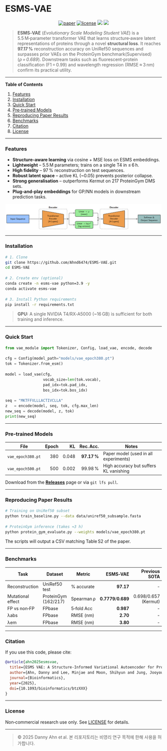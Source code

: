 
# ESMS‑VAE

<p align="center">
  <a href="https://doi.org/10.1093/bioinformatics/btzXXX"><img src="https://img.shields.io/badge/Paper-Bioinformatics(TMD)-green.svg?style=flat-square" alt="paper"></a>
  <a href="https://github.com/Ahnd6474/ESMS-VAE/blob/main/LICENSE"><img src="https://img.shields.io/github/license/Ahnd6474/ESMS-VAE?style=flat-square" alt="license"></a>
  <a href="#"><img src="https://img.shields.io/badge/python-3.9%2B-blue.svg?style=flat-square"></a>
  <a href="#"><img src="https://img.shields.io/badge/PRs-welcome-brightgreen.svg?style=flat-square"></a>
</p>

> **ESMS‑VAE** (*Evolutionary Scale Modeling Student VAE*) is a 5.5 M‑parameter transformer VAE that learns structure‑aware latent representations of proteins through a novel **structural loss**.  It reaches **97.17 %** reconstruction accuracy on UniRef50 sequences and surpasses prior VAEs on the ProteinGym benchmark(Supervised) (*ρ = 0.689*).  Downstream tasks such as fluorescent‑protein classification (F1 = 0.99) and wavelength regression (RMSE ≈ 3 nm) confirm its practical utility.

---

**Table of Contents**

1. [Features](#features)
2. [Installation](#installation)
3. [Quick Start](#quick-start)
4. [Pre‑trained Models](#pre-trained-models)
5. [Reproducing Paper Results](#reproducing-paper-results)
6. [Benchmarks](#benchmarks)
7. [Citation](#citation)
8. [License](#license)

---

### Features

* **Structure‑aware learning** via cosine + MSE loss on ESMS embeddings.  
* **Lightweight** – 5.5 M parameters; trains on a single T4 in ≤ 6 h.  
* **High fidelity** – 97 % reconstruction on test sequences.  
* **Robust latent space** – active KL (~0.05) prevents posterior collapse.  
* **Strong generalisation** – outperforms Kermut on 217 ProteinGym DMS sets.  
* **Plug‑and‑play embeddings** for GP/NN models in downstream prediction tasks.

![Architecture Diagram](img/struct.png)

---

### Installation

```bash
# 1. Clone
git clone https://github.com/Ahnd6474/ESMS-VAE.git
cd ESMS-VAE

# 2. Create env (optional)
conda create -n esms-vae python=3.9 -y
conda activate esms-vae

# 3. Install Python requirements
pip install -r requirements.txt
```

> **GPU:** A single NVIDIA T4/RX‑A5000 (~16 GB) is sufficient for both training and inference.

---

### Quick Start

```python
from vae_module import Tokenizer, Config, load_vae, encode, decode

cfg = Config(model_path="models/vae_epoch380.pt")
tok = Tokenizer.from_esm()

model = load_vae(cfg,
                 vocab_size=len(tok.vocab),
                 pad_idx=tok.pad_idx,
                 bos_idx=tok.bos_idx)

seq = "MKTFFVLLLACTIVCLLA"
z   = encode(model, seq, tok, cfg.max_len)
new_seq = decode(model, z, tok)
print(new_seq)
```

---

### Pre‑trained Models

| File | Epoch | KL | Rec. Acc. | Notes |
|------|------:|----:|----------:|-------|
| `vae_epoch380.pt` | 380 | 0.048 | **97.17 %** | Paper model (used in all experiments) |
| `vae_epoch500.pt` | 500 | 0.002 | 99.98 % | High accuracy but suffers KL vanishing |

Download from the [**Releases**](../../releases) page or via `git lfs pull`.

---

### Reproducing Paper Results

```bash
# Training on UniRef50 subset
python train_baseline.py --data data/uniref50_subsample.fasta                          --epochs 380                          --save models/vae_epoch380.pt

# ProteinGym inference (takes ≈3 h)
python protein_gym_evaluate.py --weights models/vae_epoch380.pt
```

The scripts will output a CSV matching Table S2 of the paper.

---

### Benchmarks

| Task | Dataset | Metric | ESMS‑VAE | Previous SOTA |
|------|---------|--------|---------:|--------------:|
| Reconstruction | UniRef50 test | % accurate | **97.17** |-|
| Mutational effect | ProteinGym (162/217) | Spearman ρ | **0.7779**/**0.689** | 0.698/0.657 (Kermut) |
| FP vs non‑FP | FPbase | 5‑fold Acc | **0.987** |-|
| λabs | FPbase | RMSE (nm) | **2.70** |-|
| λem | FPbase | RMSE (nm) | **3.80** |-|

---

### Citation

If you use this code, please cite:

```bibtex
@article{ahn2025esmsvae,
  title={ESMS VAE: A Structure-Informed Variational Autoencoder for Protein Engineering},
  author={Ahn, Danny and Lee, Minjae and Moon, Shihyun and Jung, Jooyoung},
  journal={Bioinformatics},
  year={2025},
  doi={10.1093/bioinformatics/btzXXX}
}
```

---

### License

Non‑commercial research use only.  See [LICENSE](LICENSE) for details.

---

> © 2025 Danny Ahn et al. 본 리포지토리는 비영리 연구 목적에 한해 사용을 허가합니다.
